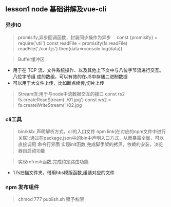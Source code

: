 ## lesson1 node 基础讲解及vue-cli

### 异步IO
> promisify,异步回调函数，封装同步操作为异步　
const {promisify} = require('util')
const readFile = promisify(fs.readFile)
readFile('./conf.js').then(data=>console.log(data))

> Buffer缓冲区
+  用于在 TCP 流、文件系统操作、以及其他上下文中与八位字节流进行交互。 八位字节组
成的数组，可以有效的在JS中存储二进制数据
+ 可以用于大文件上传，比如断点续传,切片上传

> Stream流:用于与node中流数据交互的接口
const rs2 fs.createReadStream('./01.jpg')
const ws2 = fs.createWriteStream('./02.jpg


### cli工具
> bin/kkb: 声明解析方式，cli的入口文件
> npm link(在对应的npm文件中进行关联):通过在package.json中的bin中声明入口方式，从而暴露全局，可以直接调用
> 命令行界面
> 实现init函数,完成脚手架的拷贝，依赖的安装，浏览器自启动功能

> 实现refresh函数,完成约定路由功能
+ 1.fs扫描文件夹，借用hbs模版函数,组装对应的文件


### npm 发布组件
>  chmod 777 publish.sh  赋予权限
